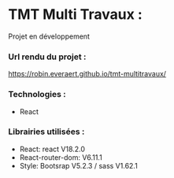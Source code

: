 # TMT Multi Travaux :
Projet en développement

### Url rendu du projet :
https://robin.everaert.github.io/tmt-multitravaux/


### Technologies :
* React 

### Librairies utilisées :
* React: react V18.2.0 
* React-router-dom: V6.11.1
* Style: Bootsrap V5.2.3 / sass V1.62.1

